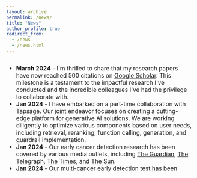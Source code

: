 ```yaml
---
layout: archive
permalink: /news/
title: "News"
author_profile: true
redirect_from: 
  - /news
  - /news.html
---
```

<font size="3">
<div style="overflow-y: auto; max-height: 300px; padding-right: 10px; font-size: 15.5px;">
<ul>
  <li>
    <b>March 2024</b> - I'm thrilled to share that my research papers have now reached 500 citations on <a href="https://scholar.google.com/citations?user=mM6W7-oAAAAJ" target="_blank">Google Scholar</a>. This milestone is a testament to the impactful research I've conducted and the incredible colleagues I've had the privilege to collaborate with.
  </li>
  <li>
    <b>Jan 2024</b> - I have embarked on a part-time collaboration with <a href="https://tapsage.ir/" target="_blank">Tapsage</a>. Our joint endeavor focuses on creating a cutting-edge platform for generative AI solutions. We are working diligently to optimize various components based on user needs, including retrieval, reranking, function calling, generation, and guardrail implementation. 
  </li>
  <li>
    <b>Jan 2024</b> - Our early cancer detection research has been covered by various media outlets, including 
    <a href="https://www.theguardian.com/society/2024/jan/09/dna-test-can-detect-18-early-stage-cancers-scientists-say" target="_blank">The Guardian</a>, 
    <a href="https://www.telegraph.co.uk/news/2024/01/10/new-generation-cancer-tests-screen-major-organs-novelna/" target="_blank">The Telegraph</a>, 
    <a href="https://www.thetimes.co.uk/article/analysing-blood-proteins-could-pick-up-18-early-stage-cancers-w538c87b8" target="_blank">The Times</a>, and 
    <a href="https://www.the-sun.com/health/10052638/blood-test-detect-cancer-early-novelna/" target="_blank">The Sun</a>.
  </li>
  <li>
    <b>Jan 2024</b> - Our multi-cancer early detection test has been published in BMJ Oncology. 
    This innovative test, featuring a sex-specific panel of 10 proteins, can now detect 18 different early-stage cancers.
    <a href="https://bmjoncology.bmj.com/content/3/1/e000073?rss=1" target="_blank">[paper]</a>
  </li>
  <li>
    <b>Dec 2023</b> - I have started recording some Persian videos about Natural Language Processing (NLP) using Hugging Face Transformers, based on <a href="https://www.oreilly.com/library/view/natural-language-processing/9781098136789/" target="_blank">this excellent book</a> and <a href="https://github.com/nlp-with-transformers/notebooks" target="_blank">the accompanying notebooks</a>. <a href="https://www.youtube.com/watch?v=5XU4LWcNWAw&list=PLF7CN4txP524LmwRv33Xc1-ir8vJoE_Ik" target="_blank">[videos]</a>
  </li>
</ul>
</div>
</font>
